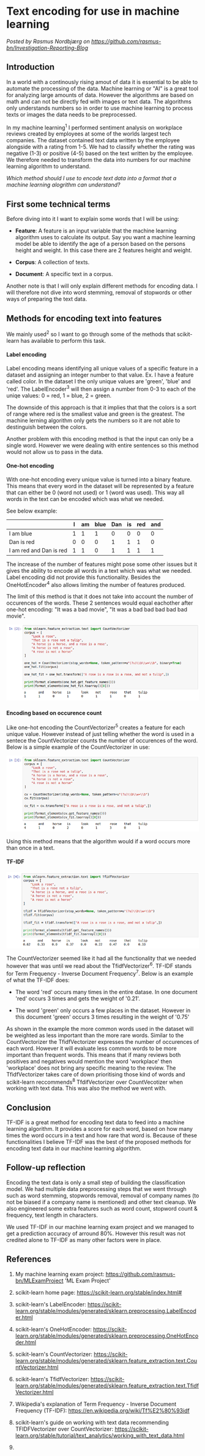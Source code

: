 # Text encoding for use in machine learning

*Posted by Rasmus Nordbjærg on https://github.com/rasmus-bn/Investigation-Reporting-Blog*

## Introduction

In a world with a continously rising amout of data it is essential to be able to automate the processing of the data. Machine learning or "AI" is a great tool for analyzing large amounts of data. However the algorithms are based on math and can not be directly fed with images or text data. The algorithms only understands numbers so in order to use machine learning to process texts or images the data needs to be preprocessed.

In my machine learning<sup>1</sup> I performed sentiment analysis on workplace reviews created by employees at some of the worlds largest tech companies. The dataset contained text data written by the employee alongside with a rating from 1-5. We had to classify whether the rating was negative (1-3) or positive (4-5) based on the text written by the employee. We therefore needed to transform the data into numbers for our machine learning algorithm to understand.

*Which method should I use to encode text data into a format that a machine learning alogrithm can understand?*

## First some technical terms

Before diving into it I want to explain some words that I will be using:

* **Feature**: A feature is an input variable that the machine learning algorithm uses to calculate its output. Say you want a machine learning model be able to identify the age of a person based on the persons height and weight. In this case there are 2 features height and weight.

* **Corpus**: A collection of texts.

* **Document**: A specific text in a corpus.

Another note is that I will only explain different methods for encoding data. I will therefore not dive into word stemming, removal of stopwords or other ways of preparing the text data.

## Methods for encoding text into features

We mainly used<sup>2</sup> so I want to go through some of the methods that scikit-learn has available to perform this task.

#### Label encoding

Label encoding means identifying all unique values of a specific feature in a dataset and assigning an integer number to that value. Ex. I have a feature called color. In the dataset I the only unique values are 'green', 'blue' and 'red'. The LabelEncoder<sup>3</sup> will then assign a number from 0-3 to each of the uniqe values: 0 = red, 1 = blue, 2 = green.

The downside of this approach is that it implies that that the colors is a sort of range where red is the smallest value and green is the greatest. The machine lerning algorithm only gets the numbers so it are not able to destinguish between the colors.

Another problem with this encoding method is that the input can only be a single word. However we were dealing with entire sentences so this method would not allow us to pass in the data.

#### One-hot encoding

With one-hot encoding every unique value is turned into a binary feature. This means that every word in the dataset will be represented by a feature that can either be 0 (word not used) or 1 (word was used). This way all words in the text can be encoded which was what we needed.

See below example:

|                         | I | am | blue | Dan | is | red | and |
|-------------------------|---|----|------|-----|----|-----|-----|
| I am blue               | 1 | 1  | 1    | 0   | 0  | 0   | 0   |
| Dan is red              | 0 | 0  | 0    | 1   | 1  | 1   | 0   |
| I am red and Dan is red | 1 | 1  | 0    | 1   | 1  | 1   | 1   |

The increase of the number of features might pose some other issues but it gives the ability to encode all words in a text which was what we needed. Label encoding did not provide this functionality. Besides the OneHotEncoder<sup>4</sup> also allows limiting the number of features produced.

The limit of this method is that it does not take into account the number of occurences of the words. These 2 sentences would equal eachother after one-hot encoding: "It was a bad movie", "It was a bad bad bad bad bad movie".

![alt text](https://raw.githubusercontent.com/rasmus-bn/Investigation-Reporting-Blog/master/images/One-Hot%20example.png "See 'Encoding examples.ipynb' in the repo")

#### Encoding based on occurence count

Like one-hot encoding the CountVectorizer<sup>5</sup> creates a feature for each unique value. However instead of just telling whether the word is used in a sentece the CountVectorizer counts the number of occurences of the word. Below is a simple example of the CountVectorizer in use:

![alt text](https://raw.githubusercontent.com/rasmus-bn/Investigation-Reporting-Blog/master/images/Count-based%20example.png "See 'Encoding examples.ipynb' in the repo")

Using this method means that the algorithm would if a word occurs more than once in a text.

#### TF-IDF


![alt text](https://raw.githubusercontent.com/rasmus-bn/Investigation-Reporting-Blog/master/images/TF-IDF%20example.png "See 'Encoding examples.ipynb' in the repo")

The CountVectorizer seemed like it had all the functionality that we needed however that was until we read about the TfidfVectorizer<sup>6</sup>. TF-IDF stands for Term Frequency - Inverse Document Frequency<sup>7</sup>. Below is an example of what the TF-IDF does:

* The word 'red' occurs many times in the entire datase. In one document 'red' occurs 3 times and gets the weight of '0.21'.

* The word 'green' only occurs a few places in the dataset. However in this document 'green' occurs 3 times resulting in the weight of '0.75'

As shown in the example the more common words used in the dataset will be weighted as less important than the more rare words. Similar to the CountVectorizer the TfidfVectorizer expresses the number of occurences of each word. However it will evaluate less common words to be more important than frequent words. This means that if many reviews both positives and negatives would mention the word 'workplace' then 'workplace' does not bring any specific meaning to the review. The TfidfVectorizer takes care of down prioritising those kind of words and scikit-learn reccommends<sup>8</sup> TfdifVectorizer over CountVecotizer when working with text data. This was also the method we went with.

## Conclusion
TF-IDF is a great method for encoding text data to feed into a machine learning algorithm. It provides a score for each word, based on how many times the word occurs in a text and how rare that word is. Because of these functionalities I believe TF-IDF was the best of the proposed methods for encoding text data in our machine learning algorithm.

## Follow-up reflection

Encoding the text data is only a small step of building the classification model. We had multiple data preprocessing steps that we went through such as word stemming, stopwords removal, removal of company names (to not be biased if a company name is mentioned) and other text cleanup. We also engineered some extra features such as word count, stopword count & frequency, text length in characters.

We used TF-IDF in our machine learning exam project and we managed to get a prediction accuracy of arround 80%. However this result was not credited alone to TF-IDF as many other factors were in place.

## References

1. My machine learning exam project: https://github.com/rasmus-bn/MLExamProject 'ML Exam Project'
2. scikit-learn home page: https://scikit-learn.org/stable/index.html#
3. scikit-learn's LabelEncoder: https://scikit-learn.org/stable/modules/generated/sklearn.preprocessing.LabelEncoder.html
4. scikit-learn's OneHotEncoder: https://scikit-learn.org/stable/modules/generated/sklearn.preprocessing.OneHotEncoder.html
5. scikit-learn's CountVectorizer: https://scikit-learn.org/stable/modules/generated/sklearn.feature_extraction.text.CountVectorizer.html
6. scikit-learn's TfidfVectorizer: https://scikit-learn.org/stable/modules/generated/sklearn.feature_extraction.text.TfidfVectorizer.html
7. Wikipedia's explanation of Term Frequency - Inverse Document Frequency (TF-IDF): https://en.wikipedia.org/wiki/Tf%E2%80%93idf
8. scikit-learn's guide on working with text data recommending TFIDFVectorizer over CountVectorizer: https://scikit-learn.org/stable/tutorial/text_analytics/working_with_text_data.html

9. 